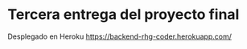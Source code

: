 # Tercera entrega del proyecto final

Desplegado en Heroku
https://backend-rhg-coder.herokuapp.com/


